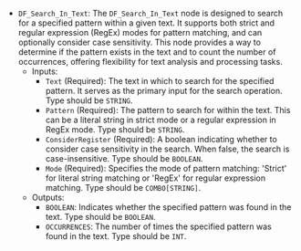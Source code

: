 - `DF_Search_In_Text`: The `DF_Search_In_Text` node is designed to search for a specified pattern within a given text. It supports both strict and regular expression (RegEx) modes for pattern matching, and can optionally consider case sensitivity. This node provides a way to determine if the pattern exists in the text and to count the number of occurrences, offering flexibility for text analysis and processing tasks.
    - Inputs:
        - `Text` (Required): The text in which to search for the specified pattern. It serves as the primary input for the search operation. Type should be `STRING`.
        - `Pattern` (Required): The pattern to search for within the text. This can be a literal string in strict mode or a regular expression in RegEx mode. Type should be `STRING`.
        - `ConsiderRegister` (Required): A boolean indicating whether to consider case sensitivity in the search. When false, the search is case-insensitive. Type should be `BOOLEAN`.
        - `Mode` (Required): Specifies the mode of pattern matching: 'Strict' for literal string matching or 'RegEx' for regular expression matching. Type should be `COMBO[STRING]`.
    - Outputs:
        - `BOOLEAN`: Indicates whether the specified pattern was found in the text. Type should be `BOOLEAN`.
        - `OCCURRENCES`: The number of times the specified pattern was found in the text. Type should be `INT`.
